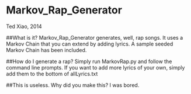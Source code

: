 # Markov_Rap_Generator
Ted Xiao, 2014


##What is it?
Markov_Rap_Generator generates, well, rap songs. It uses a Markov Chain that you can extend by adding lyrics. A sample seeded Markov Chain has been included.

##How do I generate a rap?
Simply run MarkovRap.py and follow the command line prompts. If you want to add more lyrics of your own, simply add them to the bottom of allLyrics.txt

##This is useless. Why did you make this?
I was bored. 


